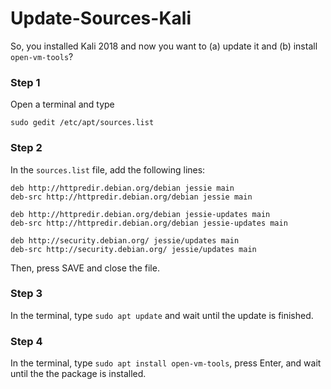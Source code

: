 # Update-Sources-Kali

So, you installed Kali 2018 and now you want to (a) update it and (b) install `open-vm-tools`?

### Step 1

Open a terminal and type

`sudo gedit /etc/apt/sources.list`

### Step 2

In the `sources.list` file, add the following lines:

```
deb http://httpredir.debian.org/debian jessie main
deb-src http://httpredir.debian.org/debian jessie main

deb http://httpredir.debian.org/debian jessie-updates main
deb-src http://httpredir.debian.org/debian jessie-updates main

deb http://security.debian.org/ jessie/updates main
deb-src http://security.debian.org/ jessie/updates main
```

Then, press SAVE and close the file.

### Step 3

In the terminal, type `sudo apt update` and wait until the update is finished.

### Step 4

In the terminal, type `sudo apt install open-vm-tools`, press Enter, and wait until the the package is installed.
